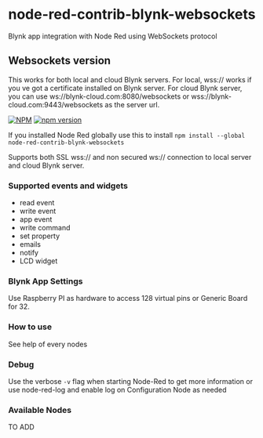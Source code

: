 # node-red-contrib-blynk-websockets
Blynk app integration with Node Red using WebSockets protocol

## Websockets version
This works for both local and cloud Blynk servers.
For local, wss:// works if you ve got a certificate installed on Blynk server.
For cloud Blynk server, you can use ws://blynk-cloud.com:8080/websockets or wss://blynk-cloud.com:9443/websockets as the server url.

[![NPM](https://nodei.co/npm/node-red-contrib-blynk-websockets.png?mini=true)](https://npmjs.org/package/node-red-contrib-blynk-websockets)
[![npm version](https://badge.fury.io/js/node-red-contrib-blynk-websockets.svg)](https://badge.fury.io/js/node-red-contrib-blynk-websockets)

If you installed Node Red globally use this to install
```npm install --global node-red-contrib-blynk-websockets```

Supports both SSL wss:// and non secured ws:// connection to local server and cloud Blynk server.

### Supported events and widgets

- read event
- write event
- app event
- write command
- set property
- emails
- notify
- LCD widget

### Blynk App Settings

Use Raspberry PI as hardware to access 128 virtual pins or Generic Board for 32.

### How to use

See help of every nodes

### Debug

Use the verbose `-v` flag when starting Node-Red to get more information
or use node-red-log and enable log on Configuration Node as needed

### Available Nodes

TO ADD
